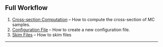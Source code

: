 ## Full Workflow

1. [Cross-section Computation](xsec.md) – How to compute the cross-section of MC samples.
2. [Configuration File](config.md) – How to create a new configuration file.
3. [Skim Files](skim.md) – How to skim files
---
